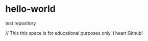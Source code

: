 # hello-world
test repository

// This this space is for educational purposes only. I heart Github!
